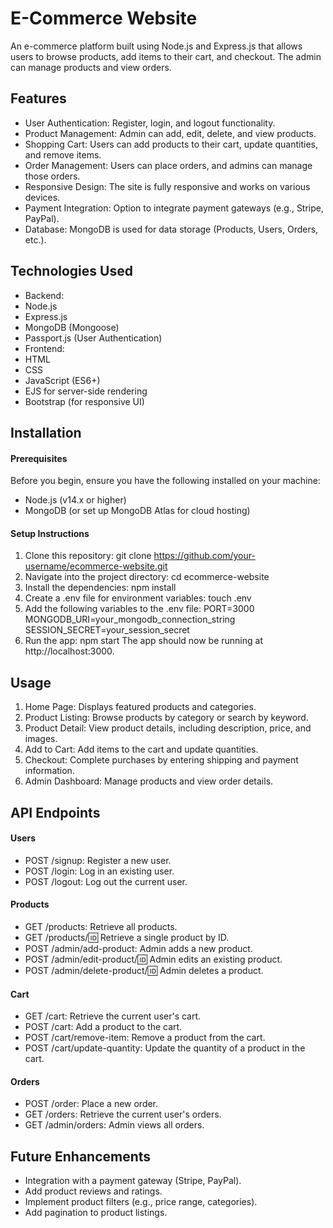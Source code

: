 # E-Commerce Website
An e-commerce platform built using Node.js and Express.js that allows users to browse products, add items to their cart, and checkout. The admin can manage products and view orders.
## Features
* User Authentication: Register, login, and logout functionality.
* Product Management: Admin can add, edit, delete, and view products.
* Shopping Cart: Users can add products to their cart, update quantities, and remove items.
* Order Management: Users can place orders, and admins can manage those orders.
* Responsive Design: The site is fully responsive and works on various devices.
* Payment Integration: Option to integrate payment gateways (e.g., Stripe, PayPal).
* Database: MongoDB is used for data storage (Products, Users, Orders, etc.).
## Technologies Used
* Backend:
 * Node.js
 * Express.js
 * MongoDB (Mongoose)
 * Passport.js (User Authentication)
* Frontend:
 * HTML
 * CSS
 * JavaScript (ES6+)
 * EJS for server-side rendering
 * Bootstrap (for responsive UI)
## Installation
#### Prerequisites
Before you begin, ensure you have the following installed on your machine:
* Node.js (v14.x or higher)
* MongoDB (or set up MongoDB Atlas for cloud hosting)
#### Setup Instructions
1. Clone this repository:
    git clone https://github.com/your-username/ecommerce-website.git
2. Navigate into the project directory:
    cd ecommerce-website
3. Install the dependencies:
npm install
4. Create a .env file for environment variables:
    touch .env
5. Add the following variables to the .env file:
    PORT=3000
    MONGODB_URI=your_mongodb_connection_string
    SESSION_SECRET=your_session_secret
6. Run the app:
    npm start
    The app should now be running at http://localhost:3000.

## Usage
1. Home Page: Displays featured products and categories.
2. Product Listing: Browse products by category or search by keyword.
3. Product Detail: View product details, including description, price, and images.
4. Add to Cart: Add items to the cart and update quantities.
5. Checkout: Complete purchases by entering shipping and payment information.
6. Admin Dashboard: Manage products and view order details.
## API Endpoints
#### Users
* POST /signup: Register a new user.
* POST /login: Log in an existing user.
* POST /logout: Log out the current user.
#### Products
* GET /products: Retrieve all products.
* GET /products/:id: Retrieve a single product by ID.
* POST /admin/add-product: Admin adds a new product.
* POST /admin/edit-product/:id: Admin edits an existing product.
* POST /admin/delete-product/:id: Admin deletes a product.
#### Cart
* GET /cart: Retrieve the current user's cart.
* POST /cart: Add a product to the cart.
* POST /cart/remove-item: Remove a product from the cart.
* POST /cart/update-quantity: Update the quantity of a product in the cart.
#### Orders
* POST /order: Place a new order.
* GET /orders: Retrieve the current user's orders.
* GET /admin/orders: Admin views all orders.
## Future Enhancements
* Integration with a payment gateway (Stripe, PayPal).
* Add product reviews and ratings.
* Implement product filters (e.g., price range, categories).
* Add pagination to product listings.